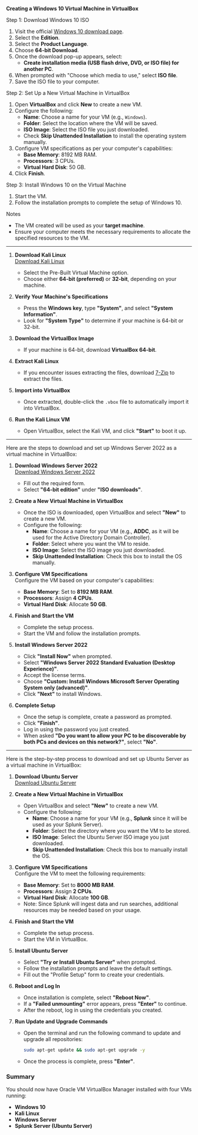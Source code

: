  **Creating a Windows 10 Virtual Machine in VirtualBox**

Step 1: Download Windows 10 ISO
1. Visit the official [Windows 10 download page](https://www.microsoft.com/software-download/windows10).
2. Select the **Edition**.
3. Select the **Product Language**.
4. Choose **64-bit Download**.
5. Once the download pop-up appears, select:
   - **Create installation media (USB flash drive, DVD, or ISO file) for another PC**.
6. When prompted with "Choose which media to use," select **ISO file**.
7. Save the ISO file to your computer.



Step 2: Set Up a New Virtual Machine in VirtualBox
1. Open **VirtualBox** and click **New** to create a new VM.
2. Configure the following:
   - **Name**: Choose a name for your VM (e.g., `Windows`).
   - **Folder**: Select the location where the VM will be saved.
   - **ISO Image**: Select the ISO file you just downloaded.
   - Check **Skip Unattended Installation** to install the operating system manually.
3. Configure VM specifications as per your computer's capabilities:
   - **Base Memory**: 8192 MB RAM.
   - **Processors**: 3 CPUs.
   - **Virtual Hard Disk**: 50 GB.
4. Click **Finish**.



Step 3: Install Windows 10 on the Virtual Machine
1. Start the VM.
2. Follow the installation prompts to complete the setup of Windows 10.



Notes
- The VM created will be used as your **target machine**.
- Ensure your computer meets the necessary requirements to allocate the specified resources to the VM.


---


1. **Download Kali Linux**  
   [Download Kali Linux](https://www.kali.org/get-kali/#kali-virtual-machines)  
   - Select the Pre-Built Virtual Machine option.
   - Choose either **64-bit (preferred)** or **32-bit**, depending on your machine.

2. **Verify Your Machine's Specifications**  
   - Press the **Windows key**, type **"System"**, and select **"System Information"**.
   - Look for **"System Type"** to determine if your machine is 64-bit or 32-bit.

3. **Download the VirtualBox Image**  
   - If your machine is 64-bit, download **VirtualBox 64-bit**.

4. **Extract Kali Linux**  
   - If you encounter issues extracting the files, download [7-Zip](https://www.7-zip.org/) to extract the files.

5. **Import into VirtualBox**  
   - Once extracted, double-click the `.vbox` file to automatically import it into VirtualBox.

6. **Run the Kali Linux VM**  
   - Open VirtualBox, select the Kali VM, and click **"Start"** to boot it up.


---
Here are the steps to download and set up Windows Server 2022 as a virtual machine in VirtualBox:

1. **Download Windows Server 2022**  
   [Download Windows Server 2022](https://www.microsoft.com/en-us/evalcenter/evaluate-windows-server-2022)  
   - Fill out the required form.
   - Select **"64-bit edition"** under **"ISO downloads"**.

2. **Create a New Virtual Machine in VirtualBox**  
   - Once the ISO is downloaded, open VirtualBox and select **"New"** to create a new VM.  
   - Configure the following:  
     - **Name**: Choose a name for your VM (e.g., **ADDC**, as it will be used for the Active Directory Domain Controller).  
     - **Folder**: Select where you want the VM to reside.  
     - **ISO Image**: Select the ISO image you just downloaded.  
     - **Skip Unattended Installation**: Check this box to install the OS manually.

3. **Configure VM Specifications**  
   Configure the VM based on your computer's capabilities:  
   - **Base Memory**: Set to **8192 MB RAM**.  
   - **Processors**: Assign **4 CPUs**.  
   - **Virtual Hard Disk**: Allocate **50 GB**.

4. **Finish and Start the VM**  
   - Complete the setup process.  
   - Start the VM and follow the installation prompts.

5. **Install Windows Server 2022**  
   - Click **"Install Now"** when prompted.  
   - Select **"Windows Server 2022 Standard Evaluation (Desktop Experience)"**.  
   - Accept the license terms.  
   - Choose **"Custom: Install Windows Microsoft Server Operating System only (advanced)"**.  
   - Click **"Next"** to install Windows.

6. **Complete Setup**  
   - Once the setup is complete, create a password as prompted.  
   - Click **"Finish"**.  
   - Log in using the password you just created.  
   - When asked **"Do you want to allow your PC to be discoverable by both PCs and devices on this network?"**, select **"No"**.

---


Here is the step-by-step process to download and set up Ubuntu Server as a virtual machine in VirtualBox:

1. **Download Ubuntu Server**  
   [Download Ubuntu Server](https://ubuntu.com/download/server)  

2. **Create a New Virtual Machine in VirtualBox**  
   - Open VirtualBox and select **"New"** to create a new VM.  
   - Configure the following:  
     - **Name**: Choose a name for your VM (e.g., **Splunk** since it will be used as your Splunk Server).  
     - **Folder**: Select the directory where you want the VM to be stored.  
     - **ISO Image**: Select the Ubuntu Server ISO image you just downloaded.  
     - **Skip Unattended Installation**: Check this box to manually install the OS.

3. **Configure VM Specifications**  
   Configure the VM to meet the following requirements:  
   - **Base Memory**: Set to **8000 MB RAM**.  
   - **Processors**: Assign **2 CPUs**.  
   - **Virtual Hard Disk**: Allocate **100 GB**.  
   - Note: Since Splunk will ingest data and run searches, additional resources may be needed based on your usage.

4. **Finish and Start the VM**  
   - Complete the setup process.  
   - Start the VM in VirtualBox.

5. **Install Ubuntu Server**  
   - Select **"Try or Install Ubuntu Server"** when prompted.  
   - Follow the installation prompts and leave the default settings.  
   - Fill out the "Profile Setup" form to create your credentials.  

6. **Reboot and Log In**  
   - Once installation is complete, select **"Reboot Now"**.  
   - If a **"Failed unmounting"** error appears, press **"Enter"** to continue.  
   - After the reboot, log in using the credentials you created.

7. **Run Update and Upgrade Commands**  
   - Open the terminal and run the following command to update and upgrade all repositories:  
     ```bash
     sudo apt-get update && sudo apt-get upgrade -y
     ```  
   - Once the process is complete, press **"Enter"**.

### Summary  
You should now have Oracle VM VirtualBox Manager installed with four VMs running:
- **Windows 10**
- **Kali Linux**
- **Windows Server**
- **Splunk Server (Ubuntu Server)**






